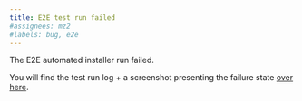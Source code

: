 ```yaml
---
title: E2E test run failed
#assignees: mz2
#labels: bug, e2e
---
```


The E2E automated installer run failed.

You will find the test run log + a screenshot presenting the failure state [over here]({{env.RUN_URL}}).
